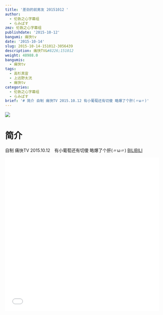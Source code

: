 ```yaml
---
title: '差劲的前男友 20151012 '
author:
  - 伦敦之心字幕组
  - らみぱす
zmz: 伦敦之心字幕组
publishdate: '2015-10-12'
bangumi: 痛快tv
date: '2015-10-14'
slug: 2015-10-14-151012-3056439
description: 痛快TV&#8226;151012
weight: 48988.0
bangumis:
  - 痛快tv
tags:
  - 高杉真宙
  - 上远野太洸
  - 痛快tv
categories:
  - 伦敦之心字幕组
  - らみぱす
brief: '# 简介 自制 痛快TV 2015.10.12 有小葡萄还有切傻 略爆了个肝(〃ω〃)'
---
```

![](https://i.imgur.com/kgugpew.png)
# 简介  
自制 痛快TV 2015.10.12　有小葡萄还有切傻   略爆了个肝(〃ω〃)
  [BILIBILI](https://www.bilibili.com/video/av3056439/)

<div class="vcontainer">  <iframe class='video' src="//www.bilibili.com/blackboard/player.html?aid=3056439" width="100%" height="500" frameborder="0" allowfullscreen="allowfullscreen"></iframe></div>
